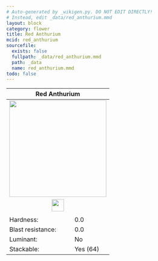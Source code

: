 ```yaml
---
# Auto-generated by _wikigen.py. DO NOT EDIT DIRECTLY!
# Instead, edit _data/red_anthurium.mmd
layout: block
category: flower
title: Red Anthurium
mcid: red_anthurium
sourcefile:
  exists: false
  fullpath: _data/red_anthurium.mmd
  path: _data
  name: red_anthurium.mmd
todo: false
---
```


<table class="block-info"><thead><tr>
<th colspan=2>Red Anthurium</th>
</tr></thead><tbody>
<tr><td colspan=2 class="cell-image-big" style="text-align:center"><img src="/allotment/img/textures/allotment/red_anthurium.png" width="256" height="256" alt="" class="preview-icon"></td></tr>
<tr><td colspan=2 class="cell-image-small" style="text-align:center"><img src="/allotment/img/inventory_textures/allotment/red_anthurium.png" width="32" height="32" alt="" class="inventory-icon"></td></tr>
<tr><td colspan=2 style="text-align:center"><span class="tool-info tool-none tool-level-0" title="Does not require or break faster with any tool"></span></td></tr>
<tr><td>Hardness:</td><td>0.0</td></tr>
<tr><td>Blast resistance:</td><td>0.0</td></tr>
<tr><td>Luminant:</td><td>No</td></tr>
<tr><td>Stackable:</td><td>Yes (64)</td></tr>
</tbody></table>

